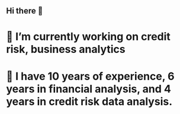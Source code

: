 ## Hi there 👋
# 🔭 I’m currently working on credit risk, business analytics
# 🌱 I have 10 years of experience, 6 years in financial analysis, and 4 years in credit risk data analysis.
